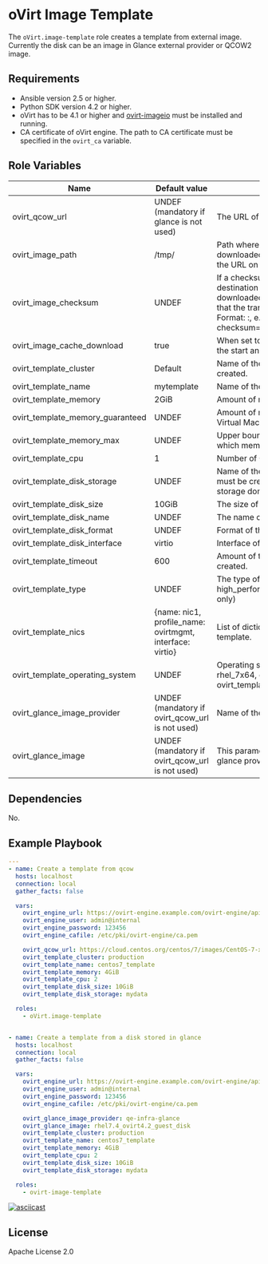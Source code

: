 oVirt Image Template
====================

The `oVirt.image-template` role creates a template from external image. Currently the disk can be an image in Glance external provider or QCOW2 image.

Requirements
------------

 * Ansible version 2.5 or higher.
 * Python SDK version 4.2 or higher.
 * oVirt has to be 4.1 or higher and [ovirt-imageio] must be installed and running.
 * CA certificate of oVirt engine. The path to CA certificate must be specified in the `ovirt_ca` variable.

Role Variables
--------------

| Name               | Default value         |                            |
|--------------------|-----------------------|----------------------------|
| ovirt_qcow_url           | UNDEF (mandatory if glance is not used)                | The URL of the QCOW2 image. |
| ovirt_image_path         | /tmp/                 | Path where the QCOW2 image will be downloaded to. If directory the base name of the URL on the remote server will be used. |
| ovirt_image_checksum     | UNDEF                 | If a checksum is defined, the digest of the destination file will be calculated after it is downloaded to ensure its integrity and verify that the transfer completed successfully. Format: <algorithm>:<checksum>, e.g. checksum="sha256:D98291AC[...]B6DC7B97". |
| ovirt_image_cache_download | true                | When set to false will delete ovirt_image_path at the start and end of execution |
| ovirt_template_cluster   | Default               | Name of the cluster where template must be created. |
| ovirt_template_name      | mytemplate            | Name of the template. |
| ovirt_template_memory    | 2GiB                  | Amount of memory assigned to the template. |
| ovirt_template_memory_guaranteed    | UNDEF      | Amount of minimal guaranteed memory of the Virtual Machine |
| ovirt_template_memory_max    | UNDEF             | Upper bound of virtual machine memory up to which memory hot-plug can be performed. |
| ovirt_template_cpu       | 1                     | Number of CPUs assigned to the template.  |
| ovirt_template_disk_storage | UNDEF              | Name of the data storage domain where the disk must be created. If not specified, the data storage domain is selected automatically. |
| ovirt_template_disk_size | 10GiB                 | The size of the template disk.  |
| ovirt_template_disk_name | UNDEF                 | The name of template disk.  |
| ovirt_template_disk_format | UNDEF               | Format of the template disk.  |
| ovirt_template_disk_interface | virtio           | Interface of the template disk. |
| ovirt_template_timeout   | 600                   | Amount of time to wait for the template to be created. |
| ovirt_template_type      | UNDEF                 | The type of the template: desktop, server or high_performance (for qcow2 based templates only) |
| ovirt_template_nics      | {name: nic1, profile_name: ovirtmgmt, interface: virtio} | List of dictionaries that specify the NICs of template. |
| ovirt_template_operating_system | UNDEF | Operating system of the template like: other, rhel_7x64, debian_7, see others in ovirt_template module. |
| ovirt_glance_image_provider        | UNDEF (mandatory if ovirt_qcow_url is not used)            | Name of the glance image provider.                    |
| ovirt_glance_image            | UNDEF (mandatory if ovirt_qcow_url is not used)               | This parameter specifies the name of disk in glance provider to be imported as template. |


Dependencies
------------

No.

Example Playbook
----------------

```yaml
---
- name: Create a template from qcow
  hosts: localhost
  connection: local
  gather_facts: false

  vars:
    ovirt_engine_url: https://ovirt-engine.example.com/ovirt-engine/api
    ovirt_engine_user: admin@internal
    ovirt_engine_password: 123456
    ovirt_engine_cafile: /etc/pki/ovirt-engine/ca.pem

    ovirt_qcow_url: https://cloud.centos.org/centos/7/images/CentOS-7-x86_64-GenericCloud.qcow2
    ovirt_template_cluster: production
    ovirt_template_name: centos7_template
    ovirt_template_memory: 4GiB
    ovirt_template_cpu: 2
    ovirt_template_disk_size: 10GiB
    ovirt_template_disk_storage: mydata

  roles:
    - oVirt.image-template


- name: Create a template from a disk stored in glance
  hosts: localhost
  connection: local
  gather_facts: false

  vars:
    ovirt_engine_url: https://ovirt-engine.example.com/ovirt-engine/api
    ovirt_engine_user: admin@internal
    ovirt_engine_password: 123456
    ovirt_engine_cafile: /etc/pki/ovirt-engine/ca.pem

    ovirt_glance_image_provider: qe-infra-glance
    ovirt_glance_image: rhel7.4_ovirt4.2_guest_disk
    ovirt_template_cluster: production
    ovirt_template_name: centos7_template
    ovirt_template_memory: 4GiB
    ovirt_template_cpu: 2
    ovirt_template_disk_size: 10GiB
    ovirt_template_disk_storage: mydata

  roles:
    - ovirt-image-template
```

[![asciicast](https://asciinema.org/a/111478.png)](https://asciinema.org/a/111478)

License
-------

Apache License 2.0

[ovirt-imageio]: http://www.ovirt.org/develop/release-management/features/storage/image-upload/
